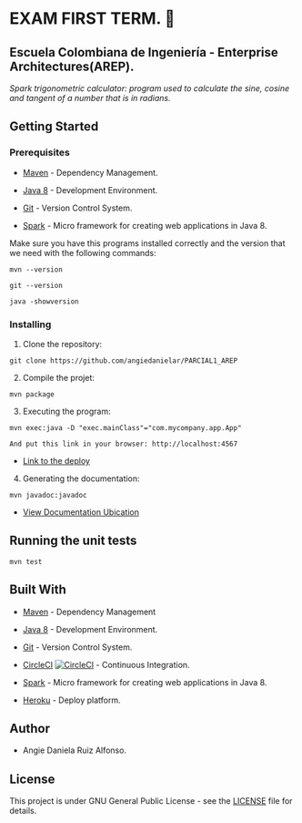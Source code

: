 # EXAM FIRST TERM. 🚀

## Escuela Colombiana de Ingeniería - Enterprise Architectures(AREP).

_Spark trigonometric calculator: program used to calculate the sine, cosine and tangent of a number that is in radians._

## Getting Started

### Prerequisites

- [Maven](https://maven.apache.org/) - Dependency Management.

- [Java 8](https://www.oracle.com/co/java/technologies/javase/javase-jdk8-downloads.html) -  Development Environment.

- [Git](https://git-scm.com/) - Version Control System.

- [Spark](http://sparkjava.com/) - Micro framework for creating web applications in Java 8.

Make sure you have this programs installed correctly and the version that we need with the following commands:

```
mvn --version
```

```
git --version
```

```
java -showversion
```

### Installing

1. Clone the repository:

```
git clone https://github.com/angiedanielar/PARCIAL1_AREP
```

2. Compile the projet:

```
mvn package
```

3. Executing the program:

```
mvn exec:java -D "exec.mainClass"="com.mycompany.app.App"

And put this link in your browser: http://localhost:4567
```

- [Link to the deploy]()


4. Generating the documentation:

```
mvn javadoc:javadoc
```

- [View Documentation Ubication](https://angiedanielar.github.io/PARCIAL1_AREP/apidocs)

## Running the unit tests

```
mvn test
```

## Built With

- [Maven](https://maven.apache.org/) - Dependency Management

- [Java 8](https://www.oracle.com/co/java/technologies/javase/javase-jdk8-downloads.html) -  Development Environment.

- [Git](https://git-scm.com/) - Version Control System.

- [CircleCI](https://circleci.com/) [![CircleCI](https://circleci.com/gh/circleci/circleci-docs.svg?style=svg)](https://app.circleci.com/pipelines/github/angiedanielar/LAB2_AREP) - Continuous Integration.

- [Spark](http://sparkjava.com/) - Micro framework for creating web applications in Java 8.

- [Heroku](https://www.heroku.com/platform) - Deploy platform.

## Author

- Angie Daniela Ruiz Alfonso.


## License

This project is under GNU General Public License - see the [LICENSE](LICENSE) file for details.

